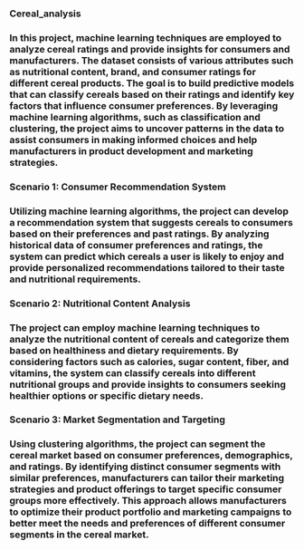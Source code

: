 ### Cereal_analysis

### In this project, machine learning techniques are employed to analyze cereal ratings and provide insights for consumers and manufacturers. The dataset consists of various attributes such as nutritional content, brand, and consumer ratings for different cereal products. The goal is to build predictive models that can classify cereals based on their ratings and identify key factors that influence consumer preferences. By leveraging machine learning algorithms, such as classification and clustering, the project aims to uncover patterns in the data to assist consumers in making informed choices and help manufacturers in product development and marketing strategies.



### Scenario 1: Consumer Recommendation System

 ### Utilizing machine learning algorithms, the project can develop a recommendation system that suggests cereals to consumers based on their preferences and past ratings. By analyzing historical data of consumer preferences and ratings, the system can predict which cereals a user is likely to enjoy and provide personalized recommendations tailored to their taste and nutritional requirements.



### Scenario 2: Nutritional Content Analysis

### The project can employ machine learning techniques to analyze the nutritional content of cereals and categorize them based on healthiness and dietary requirements. By considering factors such as calories, sugar content, fiber, and vitamins, the system can classify cereals into different nutritional groups and provide insights to consumers seeking healthier options or specific dietary needs.



### Scenario 3: Market Segmentation and Targeting

### Using clustering algorithms, the project can segment the cereal market based on consumer preferences, demographics, and ratings. By identifying distinct consumer segments with similar preferences, manufacturers can tailor their marketing strategies and product offerings to target specific consumer groups more effectively. This approach allows manufacturers to optimize their product portfolio and marketing campaigns to better meet the needs and preferences of different consumer segments in the cereal market.

